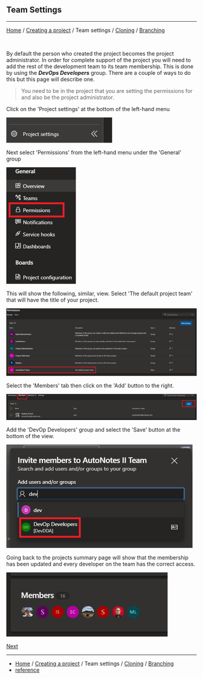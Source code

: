## Team Settings

___

[Home](index.md) / [Creating a project](/CreateProject.md) / Team settings / [Cloning](Cloning.md) / [Branching](Branching.md)

<br/>

By default the person who created the project becomes the project administrator. In order for complete support of the project you will need to add the rest of the development team to its team membership. This is done by using the ___DevOps Developers___ group. There are a couple of ways to do this but this page will describe one.

> You need to be in the project that you are setting the permissions for and also be the project administrator.

Click on the 'Project settings' at the bottom of the left-hand menu

![](/assets/ProjectSettings.png)

Next select 'Permissions' from the left-hand menu under the 'General' group

![](/assets/PermissionsButton.png)

This will show the following, similar, view. Select 'The default project team' that will have the title of your project.

![](/assets/DefaultProjectTeam.png)

Select the 'Members' tab then click on the 'Add' button to the right.

![](/assets/AddMembers.png)

Add the 'DevOp Developers' group and select the 'Save' button at the bottom of the view.

![](/assets/SelectDevelopers.png)

Going back to the projects summary page will show that the membership has been updated and every developer on the team has the correct access.

![](/assets/SummaryMembers.png)


[Next](Cloning.md)

___
- [Home](index.md) / [Creating a project](/CreateProject.md) / Team settings / [Cloning](Cloning.md) / [Branching](Branching.md)
- [reference](https://docs.microsoft.com/en-us/azure/devops/organizations/security/add-users-team-project?view=azure-devops&tabs=preview-page#add-users-or-groups-to-a-team)
